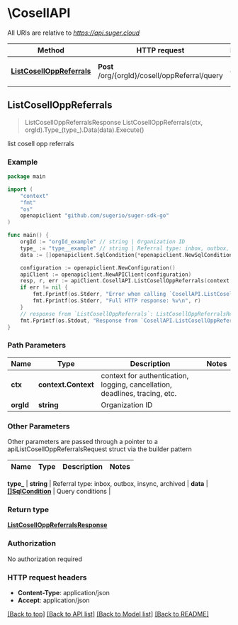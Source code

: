 # \CosellAPI

All URIs are relative to *https://api.suger.cloud*

Method | HTTP request | Description
------------- | ------------- | -------------
[**ListCosellOppReferrals**](CosellAPI.md#ListCosellOppReferrals) | **Post** /org/{orgId}/cosell/oppReferral/query | list cosell opp referrals



## ListCosellOppReferrals

> ListCosellOppReferralsResponse ListCosellOppReferrals(ctx, orgId).Type_(type_).Data(data).Execute()

list cosell opp referrals



### Example

```go
package main

import (
    "context"
    "fmt"
    "os"
    openapiclient "github.com/sugerio/suger-sdk-go"
)

func main() {
    orgId := "orgId_example" // string | Organization ID
    type_ := "type__example" // string | Referral type: inbox, outbox, insync, archived (optional)
    data := []openapiclient.SqlCondition{*openapiclient.NewSqlCondition()} // []SqlCondition | Query conditions (optional)

    configuration := openapiclient.NewConfiguration()
    apiClient := openapiclient.NewAPIClient(configuration)
    resp, r, err := apiClient.CosellAPI.ListCosellOppReferrals(context.Background(), orgId).Type_(type_).Data(data).Execute()
    if err != nil {
        fmt.Fprintf(os.Stderr, "Error when calling `CosellAPI.ListCosellOppReferrals``: %v\n", err)
        fmt.Fprintf(os.Stderr, "Full HTTP response: %v\n", r)
    }
    // response from `ListCosellOppReferrals`: ListCosellOppReferralsResponse
    fmt.Fprintf(os.Stdout, "Response from `CosellAPI.ListCosellOppReferrals`: %v\n", resp)
}
```

### Path Parameters


Name | Type | Description  | Notes
------------- | ------------- | ------------- | -------------
**ctx** | **context.Context** | context for authentication, logging, cancellation, deadlines, tracing, etc.
**orgId** | **string** | Organization ID | 

### Other Parameters

Other parameters are passed through a pointer to a apiListCosellOppReferralsRequest struct via the builder pattern


Name | Type | Description  | Notes
------------- | ------------- | ------------- | -------------

 **type_** | **string** | Referral type: inbox, outbox, insync, archived | 
 **data** | [**[]SqlCondition**](SqlCondition.md) | Query conditions | 

### Return type

[**ListCosellOppReferralsResponse**](ListCosellOppReferralsResponse.md)

### Authorization

No authorization required

### HTTP request headers

- **Content-Type**: application/json
- **Accept**: application/json

[[Back to top]](#) [[Back to API list]](../README.md#documentation-for-api-endpoints)
[[Back to Model list]](../README.md#documentation-for-models)
[[Back to README]](../README.md)

